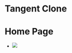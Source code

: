 # Tangent Clone
 # Home Page
 - ![](https://github.com/sherlockholmes211/Gradient/blob/main/SS/TangentClone.gif)
